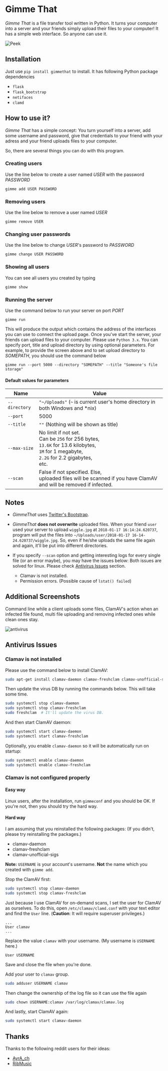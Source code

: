 ﻿# Gimme That

_Gimme That_ is a file transfer tool written in Python. It turns your computer into a server and your friends simply upload their files to your computer! It has a simple web interface. So anyone can use it.

![Peek](https://user-images.githubusercontent.com/4905664/34677327-d15db8ee-f4a0-11e7-898b-a6e01049dba6.gif)


## Installation

Just use `pip install gimmethat` to install.
It has following Python package dependencies

- `flask`
- `flask_bootstrap`
- `netifaces`
- `clamd`

## How to use it?

_Gimme That_ has a simple concept: You turn yourself into a server, add some username and password, give that credentials to your friend with your adress and your friend uploads files to your computer.

So, there are several things you can do with this program.

### Creating users

Use the line below to create a user named *USER* with the password *PASSWORD*

`gimme add USER PASSWORD`


### Removing users

Use the line below to remove a user named *USER*

`gimme remove USER`


### Changing user passwords

Use the line below to change *USER*'s password to *PASSWORD*

`gimme change USER PASSWORD`

### Showing all users

You can see all users you created by typing

`gimme show`

### Running the server

Use the command below to run your server on port *PORT*

`gimme run`

This will produce the output which contains the address of the interfaces you can use to connect the upload page.
Once you've start the server, your friends can upload files to your computer. Please use `Python 3.x`.
You can specify port, title and upload directory by using optional parameters.
For example, to provide the screen above and to set upload directory to *SOMEPATH*, you should use the command below

`gimme run --port 5000 --directory "SOMEPATH" --title "Someone's file storage"`

#### Default values for parameters

| Name | Value |
|------|-------|
| `--directory` | `"~/Uploads"` (`~` is current user's home directory in both Windows and *nix) |
| `--port` | 5000 |
| `--title` | `""` (Nothing will be shown as title) |
| `--max-size` | No limit if not set. <br> Can be `256` for 256 bytes, <br> `13.6K` for 13.6 kilobytes, <br> `1M` for 1 megabyte, <br> `2.2G` for 2.2 gigabytes, <br> etc. |
| `--scan` | False if not specified. Else, <br> uploaded files will be scanned if you have ClamAV <br> and will be removed if infected. |

## Notes

- *GimmeThat* uses [Twitter's Bootstrap](https://getbootstrap.com/).

- *GimmeThat* **does not overwrite** uploaded files. When your friend `user` used your server to upload `wiggle.jpg` at `2018-01-17 16:14:24.620737`, program will put the files into `~/Uploads/user/2018-01-17 16-14-24.620737/wiggle.jpg`. So, even if he/she uploads the same file again and again, it'll be put into different directories.

- If you specify `--scan` option and getting interesting logs for every single file (or an error maybe), you may have the issues below:
  Both issues are solved for linux. Please check [Antivirus Issues](#antivirus-issues) section.
  - Clamav is not installed.
  - Permission errors. (Possible cause of `lstat() failed`)

## Additional Screenshots

Command line while a client uploads some files, ClamAV's action when an infected file found, multi file uploading and removing infected ones while clean ones stay.

![antivirus](https://user-images.githubusercontent.com/4905664/35181654-f3143e10-fdd6-11e7-8b67-9f7e834e87dc.gif)



## Antivirus Issues

### Clamav is not installed

Please use the command below to install ClamAV:

```sh
sudo apt-get install clamav-daemon clamav-freshclam clamav-unofficial-sigs
```

Then update the virus DB by running the commands below. This will take some time.

```sh
sudo systemctl stop clamav-daemon
sudo systemctl stop clamav-freshclam
sudo freshclam  # It'll update the virus DB.
```

And then start ClamAV daemon:

```sh
sudo systemctl start clamav-daemon
sudo systemctl start clamav-freshclam
```

Optionally, you enable `clamav-daemon` so it will be automatically run on startup:

```sh
sudo systemctl enable clamav-daemon
sudo systemctl enable clamav-freshclam
```

### Clamav is not configured properly

#### Easy way

Linux users, after the installation, run `gimmeconf` and you should be OK.
If you're not, then you should try the hard way.


#### Hard way

I am assuming that you reinstalled the following packages:
(If you didn't, please try reinstalling the packages.)

- clamav-daemon
- clamav-freshclam
- clamav-unofficial-sigs

**Note:** `USERNAME` is your account's username. **Not** the name which you created with `gimme add`.

Stop the ClamAV first:
```sh
sudo systemctl stop clamav-daemon
sudo systemctl stop clamav-freshclam
```

Just because I use ClamAV for on-demand scans, I set the user for ClamAV as ourselves.
To do this, open `/etc/clamav/clamd.conf` with your text editor and find the `User` line.
(**Caution**: It will require superuser privileges.)

```
...
User clamav
...
```
Replace the value `clamav` with your username. (My username is `USERNAME` here.)

```
User USERNAME
```

Save and close the file when you're done.

Add your user to `clamav` group.

```sh
sudo adduser USERNAME clamav
```

Then change the ownership of the log file so it can use the file again

```sh
sudo chown USERNAME:clamav /var/log/clamav/clamav.log
```

And lastly, start ClamAV again:
```sh
sudo systemctl start clamav-daemon
```

## Thanks

Thanks to the following reddit users for their ideas:

- [AyrA_ch](https://www.reddit.com/user/AyrA_ch)
- [RibMusic](https://www.reddit.com/user/RibMusic)
